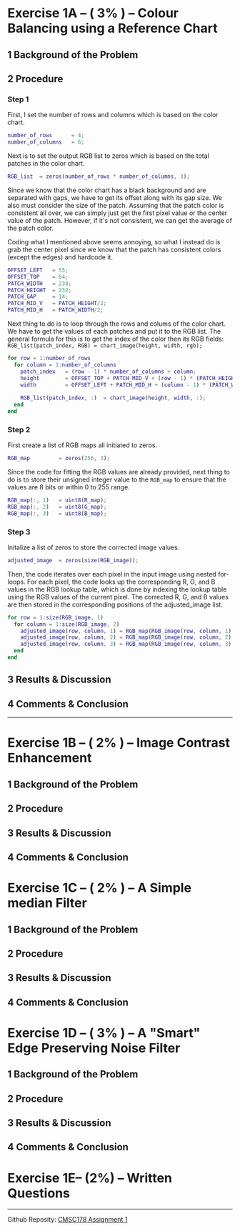 # Exercise 1A – ( 3% ) – Colour Balancing using a Reference Chart
## 1 Background of the Problem


## 2 Procedure
### Step 1
First, I set the number of rows and columns which is based on the color chart.
```matlab
number_of_rows      = 4;
number_of_columns   = 6;
```

Next is to set the output RGB list to zeros which is based on the total patches in the color chart.
```matlab
RGB_list  = zeros(number_of_rows * number_of_columns, 3);
```

Since we know that the color chart has a black background and are separated with gaps, we have to get its offset along with its gap size. We also must consider the size of the patch. 
Assuming that the patch color is consistent all over, we can simply just get the first pixel value or the center value of the patch. However, if it's not consistent, we can get the average of the patch color.

Coding what I mentioned above seems annoying, so what I instead do is grab the center pixel since we know that the patch has consistent colors (except the edges) and hardcode it.
```matlab
OFFSET_LEFT   = 55;
OFFSET_TOP    = 64;
PATCH_WIDTH   = 238;
PATCH_HEIGHT  = 232;
PATCH_GAP     = 14;
PATCH_MID_V   = PATCH_HEIGHT/2;
PATCH_MID_H   = PATCH_WIDTH/2;
```

Next thing to do is to loop through the rows and colums of the color chart. We have to get the values of each patches and put it to the RGB list.
The general formula for this is to get the index of the color then its RGB fields: `RGB_list(patch_index, RGB) = chart_image(height, width, rgb);`
```matlab
for row = 1:number_of_rows
  for column = 1:number_of_columns
    patch_index   = (row - 1) * number_of_columns + column;
    height        = OFFSET_TOP + PATCH_MID_V + (row - 1) * (PATCH_HEIGHT + PATCH_GAP); 
    width         = OFFSET_LEFT + PATCH_MID_H + (column - 1) * (PATCH_WIDTH + PATCH_GAP);
    
    RGB_list(patch_index, :)  = chart_image(height, width, :);
  end
end
```


### Step 2
First create a list of RGB maps all initiated to zeros.
```matlab
RGB_map         = zeros(256, 3);
```

Since the code for fitting the RGB values are already provided, next thing to do is to store their unsigned integer value to the `RGB_map` to ensure that the values are 8 bits or within 0 to 255 range.
```matlab
RGB_map(:, 1)   = uint8(R_map);
RGB_map(:, 2)   = uint8(G_map);
RGB_map(:, 3)   = uint8(B_map);
```

### Step 3
Initalize a list of zeros to store the corrected image values.
```matlab
adjusted_image  = zeros(size(RGB_image));
```

Then, the code iterates over each pixel in the input image using nested for-loops. For each pixel, the code looks up the corresponding R, G, and B values in the RGB lookup table, which is done by indexing the lookup table using the RGB values of the current pixel. The corrected R, G, and B values are then stored in the corresponding positions of the adjusted_image list.
```matlab
for row = 1:size(RGB_image, 1)
  for column = 1:size(RGB_image, 2)
    adjusted_image(row, column, 1) = RGB_map(RGB_image(row, column, 1) + 1, 1);
    adjusted_image(row, column, 2) = RGB_map(RGB_image(row, column, 2) + 1, 2);
    adjusted_image(row, column, 3) = RGB_map(RGB_image(row, column, 3) + 1, 3);
  end
end
```

## 3 Results & Discussion
## 4 Comments & Conclusion

---



# Exercise 1B – ( 2% ) – Image Contrast Enhancement

## 1 Background of the Problem


## 2 Procedure


## 3 Results & Discussion


## 4 Comments & Conclusion


# Exercise 1C – ( 2% ) – A Simple median Filter
## 1 Background of the Problem


## 2 Procedure


## 3 Results & Discussion


## 4 Comments & Conclusion


# Exercise 1D – ( 3% ) – A "Smart" Edge Preserving Noise Filter
## 1 Background of the Problem


## 2 Procedure


## 3 Results & Discussion


## 4 Comments & Conclusion


# Exercise 1E– (2%) – Written Questions



---
Github Reposity: [CMSC178 Assignment 1](https://github.com/KrulYuno/obsidian_files/tree/master/Codes)